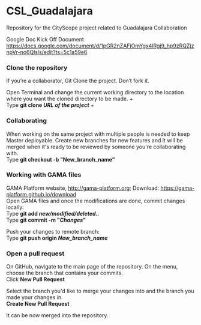 # CSL_Guadalajara
Repository for the CityScope project related to Guadalajara Collaboration

Google Doc Kick Off Document
https://docs.google.com/document/d/1pGR2nZAFjOmYgx4lRgj9_hp9zRQZjznpVr-no6Qlsls/edit?ts=5c1a59e6


### Clone the repository
If you’re a collaborator, Git Clone the project. Don’t fork it.

Open Terminal and change the current working directory to the location where you want the cloned directory to be made.
+
<br />Type **git clone _URL of the project_**
+

### Collaborating
When working on the same project with multiple people is needed to keep Master deployable. Create new branches for new features and it will be merged when it's ready to be reviewed by someone you're collaborating with.
&nbsp;<br />Type **git checkout -b “New_branch_name”**

### Working with GAMA files
GAMA Platform website, http://gama-platform.org; Download: https://gama-platform.github.io/download <br />
Open GAMA files and once the modifications are done, commit changes locally: <br />
Type **git add _new/modified/deleted.._**
<br />Type **git commit -m "_Changes_"**

Push your changes to remote branch:
<br />Type **git push origin _New_branch_name_**

### Open a pull request
On GitHub, navigate to the main page of the repository. On the menu, choose the branch that contains your commits.
<br />Click **New Pull Request**

Select the branch you'd like to merge your changes into and the branch you made your changes in. 
<br />**Create New Pull Request**

It can be now merged into the repository.





